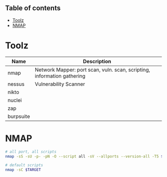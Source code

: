 ## Table of contents
- [Toolz](#Toolz)
- [NMAP](#NMAP)

# Toolz

| Name      | Description                                   |
|-----------------------|-----------------------------------|
| nmap      | Network Mapper: port scan, vuln. scan, scripting, information gathering |
| nessus    | Vulnerability Scanner             |
| nikto     |                                   |
| nuclei    |                                   |
| zap       |                                   |
| burpsuite |                                   |

# NMAP

``` bash
# all port, all scripts
nmap -sS -sU -p- -pN -O --script all -sV --allports --version-all -T5 $TARGET

# default scripts
nmap -sC $TARGET
```